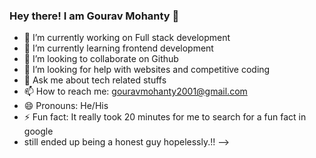 ### Hey there! I am Gourav Mohanty 👋

- 🔭 I’m currently working on Full stack development
- 🌱 I’m currently learning frontend development
- 👯 I’m looking to collaborate on Github
- 🤔 I’m looking for help with websites and competitive coding
- 💬 Ask me about tech related stuffs
- 📫 How to reach me: gouravmohanty2001@gmail.com
- 😄 Pronouns: He/His
- ⚡ Fun fact: It really took 20 minutes for me to search for a fun fact in google 
- still ended up being a honest guy hopelessly.!!
-->
